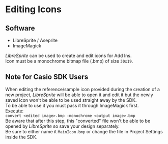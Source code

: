 # Editing Icons

## Software
  - LibreSprite / Aseprite
  - ImageMagick

*LibreSprite* can be used to create and edit icons for Add Ins.  
Icon must be a monochrome bitmap file (.bmp) of size `30x19`.

## Note for Casio SDK Users
When editing the reference/sample icon provided during the creation
of a new project, *LibreSprite* will be able to open it and edit it but the
newly saved icon won't be able to be used straight away by the SDK.  
To be able to use it you must pass it through ImageMagick first.  
Execute:  
`convert <edited image>.bmp -monochrome <output image>.bmp`  
Be aware that after this step, this "converted" file won't be able to be
opened by *LibreSprite* so save your design separately.  
Be sure to either name it `MainIcon.bmp` or change the file in Project Settings
inside the SDK.

